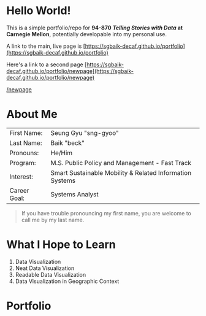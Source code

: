 # Hello World!

This is a simple portfolio/repo for **94-870 *Telling Stories with Data* at Carnegie Mellon**, potentially developable into my personal use.

A link to the main, live page is [https://sgbaik-decaf.github.io/portfolio](https://sgbaik-decaf.github.io/portfolio)

Here's a link to a second page [https://sgbaik-decaf.github.io/portfolio/newpage](https://sgbaik-decaf.github.io/portfolio/newpage)

[/newpage](/newpage)

# About Me

|              	|                                         	                    |
|--------------	|---------------------------------------------------------------|
| First Name:  	| Seung Gyu "sng-gyoo"                                          |
| Last Name:   	| Baik "beck"                                                   |
| Pronouns:    	| He/Him                                  	                    |
| Program:     	| M.S. Public Policy and Management - Fast Track               	|
| Interest:    	| Smart Sustainable Mobility & Related Information Systems     	|
| Career Goal: 	| Systems Analyst                         	                    |    

> If you have trouble pronouncing my first name, you are welcome to call me by my last name.

# What I Hope to Learn

1. Data Visualization
2. Neat Data Visualization
3. Readable Data Visualization
4. Data Visualization in Geographic Context

# Portfolio

